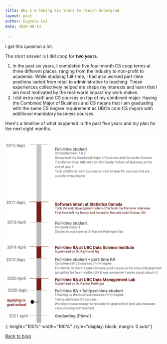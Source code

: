 ```yaml
---
title: Why I'm Taking Six Years to Finish Undergrad
layout: post
author: Eugenie Lai
date: 2020-08-14

---
```


I get this question a lot.

The short answer is I did coop for **two years**.
1. In the past six years, I completed five four-month CS coop terms at three different places, ranging from the industry to non-profit to academia. While studying full-time, I had also worked part-time positions varied from retail to administrative to teaching. These experiences collectively helped me shape my interests and learn that I am most motivated by the real-world impact my work makes.
2. I did extra math and CS courses on top of my combined major. Having the Combined Major of Business and CS means that I am graduating with the same CS degree requirement as UBC’s core CS majors with additional mandatory business courses.

Here's a timeline of what happened in the past five years and my plan for the next eight months. 

![alt text][what-happened]{: height="100%" width="100%" style="display: block; margin: 0 auto"}

[what-happened]: /assets/posts/timeline/what-happened.png "what-happened.png"

[Back to blog](../blog.html)
